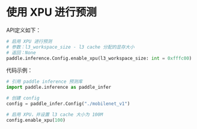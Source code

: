 
# 使用 XPU 进行预测

API定义如下：

```python
# 启用 XPU 进行预测
# 参数：l3_workspace_size - l3 cache 分配的显存大小
# 返回：None
paddle.inference.Config.enable_xpu(l3_workspace_size: int = 0xfffc00)
```

代码示例：

```python
# 引用 paddle inference 预测库
import paddle.inference as paddle_infer

# 创建 config
config = paddle_infer.Config("./mobilenet_v1")

# 启用 XPU，并设置 l3 cache 大小为 100M
config.enable_xpu(100)
```
